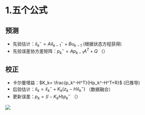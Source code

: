 # 1.五个公式

## 预测
- 先验估计：$\hat{x}^-_k=A\hat{x}^-_{k-1}+Bu_{k-1}$         (根据状态方程获得)
- 先验误差协方差矩阵：$p_k^-=Ap_{k-1}A^T+Q$                 （）

## 校正
- 卡尔曼增益：$K_k= \frac{p_k^-H^T}{Hp_k^-H^T+R}$           (已推导)
- 后验估计：$\hat{x}_k=\hat{x}_k^-+K_k(z_k-H\hat{x}_k^-)$  （数据融合）
- 更新误差：$p_k=(I-K_kH)p_k^-$                            （）




![](../.pic/4.png)


















